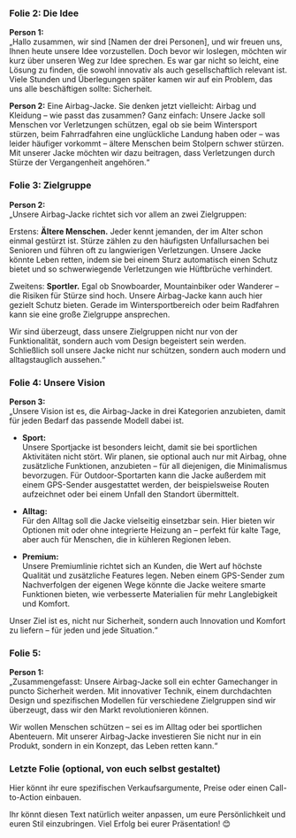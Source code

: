 

### **Folie 2: Die Idee**  
**Person 1:**  
„Hallo zusammen, wir sind [Namen der drei Personen], und wir freuen uns, Ihnen heute unsere Idee vorzustellen. Doch bevor wir loslegen, möchten wir kurz über unseren Weg zur Idee sprechen. Es war gar nicht so leicht, eine Lösung zu finden, die sowohl innovativ als auch gesellschaftlich relevant ist. Viele Stunden und Überlegungen später kamen wir auf ein Problem, das uns alle beschäftigen sollte: Sicherheit.  

**Person 2:**
Eine Airbag-Jacke. Sie denken jetzt vielleicht: Airbag und Kleidung – wie passt das zusammen? Ganz einfach: Unsere Jacke soll Menschen vor Verletzungen schützen, egal ob sie beim Wintersport stürzen, beim Fahrradfahren eine unglückliche Landung haben oder – was leider häufiger vorkommt – ältere Menschen beim Stolpern schwer stürzen. Mit unserer Jacke möchten wir dazu beitragen, dass Verletzungen durch Stürze der Vergangenheit angehören.“  



### **Folie 3: Zielgruppe**  
**Person 2:**  
„Unsere Airbag-Jacke richtet sich vor allem an zwei Zielgruppen:  

Erstens: **Ältere Menschen.** Jeder kennt jemanden, der im Alter schon einmal gestürzt ist. Stürze zählen zu den häufigsten Unfallursachen bei Senioren und führen oft zu langwierigen Verletzungen. Unsere Jacke könnte Leben retten, indem sie bei einem Sturz automatisch einen Schutz bietet und so schwerwiegende Verletzungen wie Hüftbrüche verhindert.  

Zweitens: **Sportler.** Egal ob Snowboarder, Mountainbiker oder Wanderer – die Risiken für Stürze sind hoch. Unsere Airbag-Jacke kann auch hier gezielt Schutz bieten. Gerade im Wintersportbereich oder beim Radfahren kann sie eine große Zielgruppe ansprechen.  

Wir sind überzeugt, dass unsere Zielgruppen nicht nur von der Funktionalität, sondern auch vom Design begeistert sein werden. Schließlich soll unsere Jacke nicht nur schützen, sondern auch modern und alltagstauglich aussehen.“  



### **Folie 4: Unsere Vision**  
**Person 3:**  
„Unsere Vision ist es, die Airbag-Jacke in drei Kategorien anzubieten, damit für jeden Bedarf das passende Modell dabei ist.  

- **Sport:**  
  Unsere Sportjacke ist besonders leicht, damit sie bei sportlichen Aktivitäten nicht stört. Wir planen, sie optional auch nur mit Airbag, ohne zusätzliche Funktionen, anzubieten – für all diejenigen, die Minimalismus bevorzugen. Für Outdoor-Sportarten kann die Jacke außerdem mit einem GPS-Sender ausgestattet werden, der beispielsweise Routen aufzeichnet oder bei einem Unfall den Standort übermittelt.  

- **Alltag:**  
  Für den Alltag soll die Jacke vielseitig einsetzbar sein. Hier bieten wir Optionen mit oder ohne integrierte Heizung an – perfekt für kalte Tage, aber auch für Menschen, die in kühleren Regionen leben.  

- **Premium:**  
  Unsere Premiumlinie richtet sich an Kunden, die Wert auf höchste Qualität und zusätzliche Features legen. Neben einem GPS-Sender zum Nachverfolgen der eigenen Wege könnte die Jacke weitere smarte Funktionen bieten, wie verbesserte Materialien für mehr Langlebigkeit und Komfort.  

Unser Ziel ist es, nicht nur Sicherheit, sondern auch Innovation und Komfort zu liefern – für jeden und jede Situation.“  



### **Folie 5:**  
**Person 1:**  
„Zusammengefasst: Unsere Airbag-Jacke soll ein echter Gamechanger in puncto Sicherheit werden. Mit innovativer Technik, einem durchdachten Design und spezifischen Modellen für verschiedene Zielgruppen sind wir überzeugt, dass wir den Markt revolutionieren können.  

Wir wollen Menschen schützen – sei es im Alltag oder bei sportlichen Abenteuern. Mit unserer Airbag-Jacke investieren Sie nicht nur in ein Produkt, sondern in ein Konzept, das Leben retten kann.“



### **Letzte Folie (optional, von euch selbst gestaltet)**  
Hier könnt ihr eure spezifischen Verkaufsargumente, Preise oder einen Call-to-Action einbauen.



Ihr könnt diesen Text natürlich weiter anpassen, um eure Persönlichkeit und euren Stil einzubringen. Viel Erfolg bei eurer Präsentation! 😊
